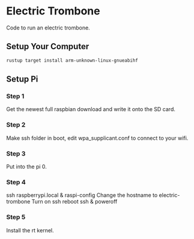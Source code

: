 # Electric Trombone
Code to run an electric trombone.

## Setup Your Computer
```bash
rustup target install arm-unknown-linux-gnueabihf

```

## Setup Pi
### Step 1
Get the newest full raspbian download and write it onto the SD card.

### Step 2
Make ssh folder in boot, edit wpa\_supplicant.conf to connect to your wifi.

### Step 3
Put into the pi 0.

### Step 4
ssh raspberrypi.local & raspi-config
Change the hostname to electric-trombone
Turn on ssh
reboot
ssh & poweroff

### Step 5
Install the rt kernel.
